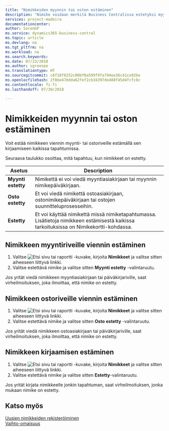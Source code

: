 ```yaml
---
title: "Nimikkeiden myynnin tai oston estäminen"
description: "Nimike voidaan merkitä Business Centralissa estetyksi myynnin tai oston osalta tai kaikkia tarkoituksia varten."
services: project-madeira
documentationcenter: 
author: SorenGP
ms.service: dynamics365-business-central
ms.topic: article
ms.devlang: na
ms.tgt_pltfrm: na
ms.workload: na
ms.search.keywords: 
ms.date: 07/23/2018
ms.author: sgroespe
ms.translationtype: HT
ms.sourcegitcommit: c6f10f8252c00bf0a599f9fa794ee36c41ce92be
ms.openlocfilehash: 2f8be478dda62fef2cb34397de488f45d4fcfc0c
ms.contentlocale: fi-fi
ms.lasthandoff: 07/30/2018

---
```

# <a name="block-items-from-sales-or-purchasing"></a>Nimikkeiden myynnin tai oston estäminen
Voit estää nimikkeen viennin myynti- tai ostoriveille estämällä sen kirjaamiseen kaikissa tapahtumissa.  

Seuraava taulukko osoittaa, mitä tapahtuu, kun nimikkeet on estetty.  

|Asetus|Description|  
|--------------------|------------|  
|**Myynti estetty**|Nimikettä ei voi viedä myyntiasiakirjaan tai myynnin nimikepäiväkirjaan.|  
|**Osto estetty**|Et voi viedä nimikettä ostoasiakirjaan, ostonimikepäiväkirjaan tai ostojen suunnitteluprosesseihin.|  
|**Estetty**|Et voi käyttää nimikettä missä nimiketapahtumassa. Lisätietoja nimikkeen estämisestä kaikissa tarkoituksissa on Nimikekortti-kohdassa.|  

## <a name="to-block-an-item-from-being-entered-on-sales-lines"></a>Nimikkeen myyntiriveille viennin estäminen  

1.  Valitse ![Etsi sivu tai raportti](media/ui-search/search_small.png "Etsi sivu tai raportti -kuvake") -kuvake, kirjoita **Nimikkeet** ja valitse sitten aiheeseen liittyvä linkki.  
2.  Valitse estettävä nimike ja valitse sitten **Myynti estetty** -valintaruutu.  

Jos yrität viedä nimikkeen myyntiasiakirjaan tai päiväkirjariville, saat virheilmoituksen, joka ilmoittaa, että nimike on estetty.

## <a name="to-block-an-item-from-being-entered-on-purchase-lines"></a>Nimikkeen ostoriveille viennin estäminen  

1.  Valitse ![Etsi sivu tai raportti](media/ui-search/search_small.png "Etsi sivu tai raportti -kuvake") -kuvake, kirjoita **Nimikkeet** ja valitse sitten aiheeseen liittyvä linkki.  
2.  Valitse estettävä nimike ja valitse sitten **Osto estetty** -valintaruutu.  

Jos yrität viedä nimikkeen ostoasiakirjaan tai päiväkirjariville, saat virheilmoituksen, joka ilmoittaa, että nimike on estetty.

## <a name="to-block-an-item-from-being-posted"></a>Nimikkeen kirjaamisen estäminen
1. Valitse ![Etsi sivu tai raportti](media/ui-search/search_small.png "Etsi sivu tai raportti -kuvake") -kuvake, kirjoita **Nimikkeet** ja valitse sitten aiheeseen liittyvä linkki.
2. Valitse estettävä nimike ja valitse sitten **Estetty**-valintaruutu.

Jos yrität kirjata nimikkeelle jonkin tapahtuman, saat virheilmoituksen, jonka mukaan nimike on estetty.

## <a name="see-also"></a>Katso myös  
[Uusien nimikkeiden rekisteröiminen](inventory-how-register-new-items.md)  
[Vaihto-omaisuus](inventory-manage-inventory.md)  

